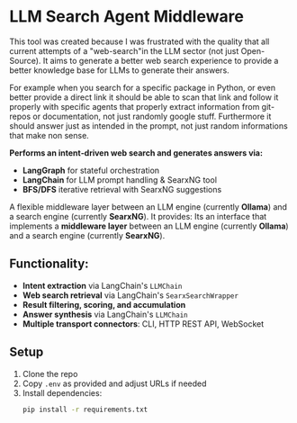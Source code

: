# LLM Search Agent Middleware

This tool was created because I was frustrated with the quality that all current attempts of a "web-search"in the LLM sector (not just Open-Source). It aims to generate a better web search experience to provide a better knowledge base for LLMs to generate their answers.

For example when you search for a specific package in Python, or even better provide a direct link it should be able to scan that link and follow it properly with specific agents 
that properly extract information from git-repos or documentation, not just randomly google stuff. Furthermore it should answer just as intended in the prompt, not just random informations that make non sense.

**Performs an intent‑driven web search and generates answers via:**

- **LangGraph** for stateful orchestration
- **LangChain** for LLM prompt handling & SearxNG tool
- **BFS/DFS** iterative retrieval with SearxNG suggestions

A flexible middleware layer between an LLM engine (currently **Ollama**) and a search engine (currently **SearxNG**). It provides:
Its an interface that implements a **middleware layer** between an LLM engine (currently **Ollama**) and a search engine (currently **SearxNG**). 

## Functionality:

- **Intent extraction** via LangChain's `LLMChain`
- **Web search retrieval** via LangChain's `SearxSearchWrapper`
- **Result filtering, scoring, and accumulation**
- **Answer synthesis** via LangChain's `LLMChain`
- **Multiple transport connectors**: CLI, HTTP REST API, WebSocket

## Setup
1. Clone the repo
2. Copy `.env` as provided and adjust URLs if needed
3. Install dependencies:
   ```bash
   pip install -r requirements.txt